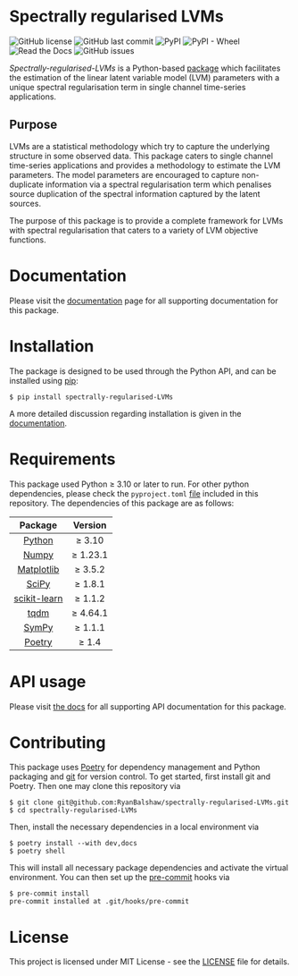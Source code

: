 # Spectrally regularised LVMs
![GitHub license](https://img.shields.io/github/license/RyanBalshaw/spectrally-regularised-LVMs)
![GitHub last commit](https://img.shields.io/github/last-commit/RyanBalshaw/spectrally-regularised-LVMs)
![PyPI](https://img.shields.io/pypi/v/spectrally-regularised-lvms)
![PyPI - Wheel](https://img.shields.io/pypi/wheel/spectrally-regularised-lvms?color=blueviolet)
![Read the Docs](https://img.shields.io/readthedocs/spectrally-regularised-lvms?color=informational)
![GitHub issues](https://img.shields.io/github/issues/RyanBalshaw/spectrally-regularised-LVMs?color=critical)

*Spectrally-regularised-LVMs* is a Python-based [package](https://pypi.org/project/spectrally-regularised-lvms/) which facilitates the estimation of the linear latent variable model (LVM) parameters with a unique spectral regularisation term in single channel time-series applications.

## Purpose
LVMs are a statistical methodology which try to capture the underlying structure in some observed data. This package caters to single channel time-series applications and provides a methodology to estimate the LVM parameters. The model parameters are encouraged to capture non-duplicate information via a spectral regularisation term which penalises source duplication of the spectral information captured by the latent sources.

The purpose of this package is to provide a complete framework for LVMs with spectral regularisation that caters to a variety of LVM objective functions.

# Documentation
Please visit the [documentation](http://spectrally-regularised-lvms.readthedocs.io/) page for all supporting documentation for this package.

# Installation
The package is designed to be used through the Python API, and  can be installed using [pip](https://pypi.org/project/pip/):
```console
$ pip install spectrally-regularised-LVMs
```

A more detailed discussion regarding installation is given in the [documentation](http://spectrally-regularised-lvms.readthedocs.io/).

# Requirements

This package used Python ≥ 3.10 or later to run. For other python dependencies, please check the `pyproject.toml`
[file](https://github.com/RyanBalshaw/spectrally-regularised-LVMs/blob/main/pyproject.toml) included in this repository. The dependencies of this package are as follows:

|           Package                   	           | Version 	  |
|:-----------------------------------------------:|:----------:|
|    [Python](https://www.python.org/)      	     | ≥ 3.10  	  |
|      [Numpy](https://numpy.org/)         	      | ≥ 1.23.1 	 |
|   [Matplotlib](https://matplotlib.org/)    	    | ≥ 3.5.2 	  |
|      [SciPy](https://scipy.org/)         	      | ≥ 1.8.1 	  |
|  [scikit-learn](https://scikit-learn.org/)  	   | ≥ 1.1.2 	  |
|   [tqdm](https://github.com/tqdm/tqdm)     	    | ≥ 4.64.1 	 |
| [SymPy](https://www.sympy.org/en/index.html) 	  | ≥ 1.1.1 	  |
| [Poetry](https://python-poetry.org/) 	 | ≥ 1.4 	  |

# API usage
Please visit [the docs](http://spectrally-regularised-lvms.readthedocs.io/) for all supporting API documentation for this package.

# Contributing
This package uses [Poetry](https://python-poetry.org/) for dependency management and Python packaging and [git](https://git-scm.com/) for version control. To get started, first install git and Poetry. Then one may clone this repository via
```console
$ git clone git@github.com:RyanBalshaw/spectrally-regularised-LVMs.git
$ cd spectrally-regularised-LVMs
```

Then, install the necessary dependencies in a local environment via
```console
$ poetry install --with dev,docs
$ poetry shell
```

This will install all necessary package dependencies and activate the virtual environment. You can then set up the [pre-commit](https://pre-commit.com/) hooks via
```console
$ pre-commit install
pre-commit installed at .git/hooks/pre-commit
```

# License
This project is licensed under MIT License - see the [LICENSE](https://github.com/RyanBalshaw/spectrally-regularised-LVMs/blob/main/LICENSE) file for details.
